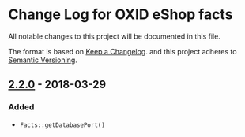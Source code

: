 # Change Log for OXID eShop facts

All notable changes to this project will be documented in this file.

The format is based on [Keep a Changelog](http://keepachangelog.com/ ).
and this project adheres to [Semantic Versioning](http://semver.org/ ).

## [2.2.0] - 2018-03-29

### Added

- `Facts::getDatabasePort()`

[2.2.0]: https://github.com/OXID-eSales/oxideshop-facts/compare/v2.1.0...v2.2.0
